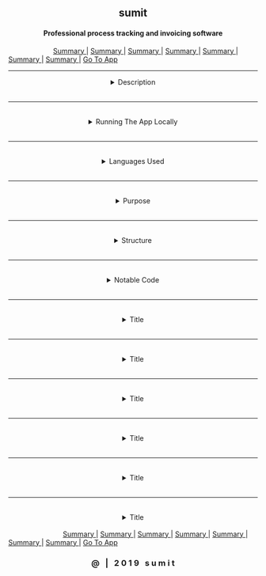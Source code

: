 <h2 align="center">sumit</h2>
<h4 align="center">Professional process tracking and invoicing software</h4>
<!-- Readme menu begin -->
<span>
      &nbsp;&nbsp;&nbsp;&nbsp;
      &nbsp;&nbsp;&nbsp;&nbsp;
      &nbsp;&nbsp;&nbsp;&nbsp;
      &nbsp;&nbsp;&nbsp;&nbsp;
      &nbsp;&nbsp;
    <span>
        <a href="#link1">Summary 
        </a>
    </span>
     | 
     <span>
        <a href="#link1">Summary 
        </a>
    </span>
     | 
     <span>
        <a href="#link1">Summary
        </a>
    </span>
     | 
     <span>
        <a href="#link1">Summary
        </a>
    </span>
     | 
     <span>
        <a href="#link1">Summary
        </a>
    </span>
     | 
     <span>
        <a href="#link1">Summary
        </a>
    </span>
     | 
     <span>
        <a href="#link1">Summary
        </a>
     </span>
      | 
      <span>
        <a href="#link1">Go To App
        </a>
    </span>
</span>
<!-- readme menu end -->
<hr>

<p align="center"><a href="https://media.giphy.com/media/ibjElD6wvhx6WG5nfQ/giphy.gif"></a></p>

<details align="justify"><summary align="center">Description</summary>Lorem ipsum dolor sit amet consectetur adipisicing elit. Veritatis, vero ipsum expedita maiores qui alias vel dicta harum, aperiam ex laboriosam fugit cum odio veniam quae. Quasi, repudiandae veritatis? Cum!</details>
<br>
<hr>
<br>
<details align="justify"><summary align="center">Running The App Locally</summary>Lorem ipsum dolor sit amet consectetur adipisicing elit. Veritatis, vero ipsum expedita maiores qui alias vel dicta harum, aperiam ex laboriosam fugit cum odio veniam quae. Quasi, repudiandae veritatis? Cum!</details>
<br>
<hr>
<br>
<details align="justify"><summary align="center">Languages Used</summary>Lorem ipsum dolor sit amet consectetur adipisicing elit. Veritatis, vero ipsum expedita maiores qui alias vel dicta harum, aperiam ex laboriosam fugit cum odio veniam quae. Quasi, repudiandae veritatis? Cum!</details>
<br>
<hr>
<br>
<details align="justify"><summary align="center">Purpose</summary>Lorem ipsum dolor sit amet consectetur adipisicing elit. Veritatis, vero ipsum expedita maiores qui alias vel dicta harum, aperiam ex laboriosam fugit cum odio veniam quae. Quasi, repudiandae veritatis? Cum!</details>
<br>
<hr>
<br>
<details align="justify"><summary align="center">Structure</summary>Lorem ipsum dolor sit amet consectetur adipisicing elit. Veritatis, vero ipsum expedita maiores qui alias vel dicta harum, aperiam ex laboriosam fugit cum odio veniam quae. Quasi, repudiandae veritatis? Cum!</details>
<br>
<hr>
<br>
<details align="justify"><summary align="center">Notable Code</summary>Lorem ipsum dolor sit amet consectetur adipisicing elit. Veritatis, vero ipsum expedita maiores qui alias vel dicta harum, aperiam ex laboriosam fugit cum odio veniam quae. Quasi, repudiandae veritatis? Cum!</details>
<br>
<hr>
<br>
<details align="justify"><summary align="center">Title</summary>Lorem ipsum dolor sit amet consectetur adipisicing elit. Veritatis, vero ipsum expedita maiores qui alias vel dicta harum, aperiam ex laboriosam fugit cum odio veniam quae. Quasi, repudiandae veritatis? Cum!</details>
<br>
<hr>
<br>
<details align="justify"><summary align="center">Title</summary>Lorem ipsum dolor sit amet consectetur adipisicing elit. Veritatis, vero ipsum expedita maiores qui alias vel dicta harum, aperiam ex laboriosam fugit cum odio veniam quae. Quasi, repudiandae veritatis? Cum!</details>
<br>
<hr>
<br>
<details align="justify"><summary align="center">Title</summary>Lorem ipsum dolor sit amet consectetur adipisicing elit. Veritatis, vero ipsum expedita maiores qui alias vel dicta harum, aperiam ex laboriosam fugit cum odio veniam quae. Quasi, repudiandae veritatis? Cum!</details>
<br>
<hr>
<br>
<details align="justify"><summary align="center">Title</summary>Lorem ipsum dolor sit amet consectetur adipisicing elit. Veritatis, vero ipsum expedita maiores qui alias vel dicta harum, aperiam ex laboriosam fugit cum odio veniam quae. Quasi, repudiandae veritatis? Cum!</details>
<br>
<hr>
<br>
<details align="justify"><summary align="center">Title</summary>Lorem ipsum dolor sit amet consectetur adipisicing elit. Veritatis, vero ipsum expedita maiores qui alias vel dicta harum, aperiam ex laboriosam fugit cum odio veniam quae. Quasi, repudiandae veritatis? Cum!</details>
<br>
<hr>
<br>
<details align="justify"><summary align="center">Title</summary>Lorem ipsum dolor sit amet consectetur adipisicing elit. Veritatis, vero ipsum expedita maiores qui alias vel dicta harum, aperiam ex laboriosam fugit cum odio veniam quae. Quasi, repudiandae veritatis? Cum!</details>
<br>

<!-- Readme menu begin -->
<span>
      &nbsp;&nbsp;&nbsp;&nbsp;
      &nbsp;&nbsp;&nbsp;&nbsp;
      &nbsp;&nbsp;&nbsp;&nbsp;
      &nbsp;&nbsp;&nbsp;&nbsp;
      &nbsp;&nbsp;&nbsp;&nbsp;
      &nbsp;&nbsp;
    <span>
        <a href="#link1">Summary 
        </a>
    </span>
     | 
     <span>
        <a href="#link1">Summary 
        </a>
    </span>
     | 
     <span>
        <a href="#link1">Summary
        </a>
    </span>
     | 
     <span>
        <a href="#link1">Summary
        </a>
    </span>
     | 
     <span>
        <a href="#link1">Summary
        </a>
    </span>
     | 
     <span>
        <a href="#link1">Summary
        </a>
    </span>
     | 
     <span>
        <a href="#link1">Summary
        </a>
     </span>
      | 
      <span>
        <a href="#link1">Go To App
        </a>
    </span>
</span>
<!-- readme menu end -->
 
<br>
<h3 align="center">@ &nbsp; | &nbsp; 2 0 1 9 &nbsp; s u m i t</h3> 



